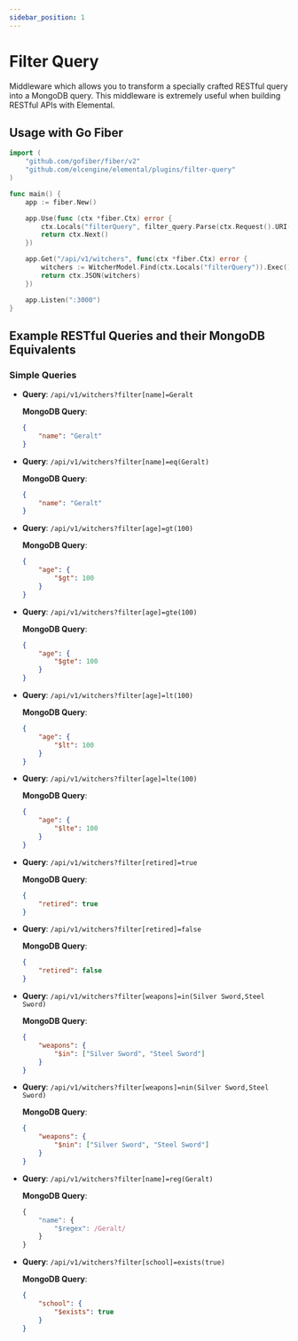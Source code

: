 ```yaml
---
sidebar_position: 1
---
```


# Filter Query

Middleware which allows you to transform a specially crafted RESTful query into a MongoDB query. This middleware is extremely useful when building RESTful APIs with Elemental.

## Usage with Go Fiber

```go
import (
    "github.com/gofiber/fiber/v2"
    "github.com/elcengine/elemental/plugins/filter-query"
)

func main() {
    app := fiber.New()

    app.Use(func (ctx *fiber.Ctx) error {
        ctx.Locals("filterQuery", filter_query.Parse(ctx.Request().URI().QueryString()))
        return ctx.Next()
    })

    app.Get("/api/v1/witchers", func(ctx *fiber.Ctx) error {
        witchers := WitcherModel.Find(ctx.Locals("filterQuery")).Exec() // It is assumed that WitcherModel is an Elemental model, though this works even if used with the standard MongoDB driver
        return ctx.JSON(witchers)
    })

    app.Listen(":3000")
}
```

## Example RESTful Queries and their MongoDB Equivalents

### Simple Queries

- **Query**: `/api/v1/witchers?filter[name]=Geralt`

    **MongoDB Query**:
    ```json
    {
        "name": "Geralt"
    }
    ```

- **Query**: `/api/v1/witchers?filter[name]=eq(Geralt)`

    **MongoDB Query**:
    ```json
    {
        "name": "Geralt"
    }
    ```

- **Query**: `/api/v1/witchers?filter[age]=gt(100)`

    **MongoDB Query**:
    ```json
    {
        "age": {
            "$gt": 100
        }
    }
    ```

- **Query**: `/api/v1/witchers?filter[age]=gte(100)`
        
    **MongoDB Query**:
    ```json
    {
        "age": {
            "$gte": 100
        }
    }
    ```

- **Query**: `/api/v1/witchers?filter[age]=lt(100)`
        
    **MongoDB Query**:
    ```json
    {
        "age": {
            "$lt": 100
        }
    }
    ```

- **Query**: `/api/v1/witchers?filter[age]=lte(100)`

    **MongoDB Query**:
    ```json
    {
        "age": {
            "$lte": 100
        }
    }
    ```

- **Query**: `/api/v1/witchers?filter[retired]=true`

    **MongoDB Query**:
    ```json
    {
        "retired": true
    }
    ```

- **Query**: `/api/v1/witchers?filter[retired]=false`

    **MongoDB Query**:
    ```json
    {
        "retired": false
    }
    ```

- **Query**: `/api/v1/witchers?filter[weapons]=in(Silver Sword,Steel Sword)`

    **MongoDB Query**:
    ```json
    {
        "weapons": {
            "$in": ["Silver Sword", "Steel Sword"]
        }
    }
    ```

- **Query**: `/api/v1/witchers?filter[weapons]=nin(Silver Sword,Steel Sword)`

    **MongoDB Query**:
    ```json
    {
        "weapons": {
            "$nin": ["Silver Sword", "Steel Sword"]
        }
    }
    ```

- **Query**: `/api/v1/witchers?filter[name]=reg(Geralt)`

    **MongoDB Query**:
    ```js
    {
        "name": {
            "$regex": /Geralt/
        }
    }
    ```

- **Query**: `/api/v1/witchers?filter[school]=exists(true)`

    **MongoDB Query**:
    ```json
    {
        "school": {
            "$exists": true
        }
    }
    ```
